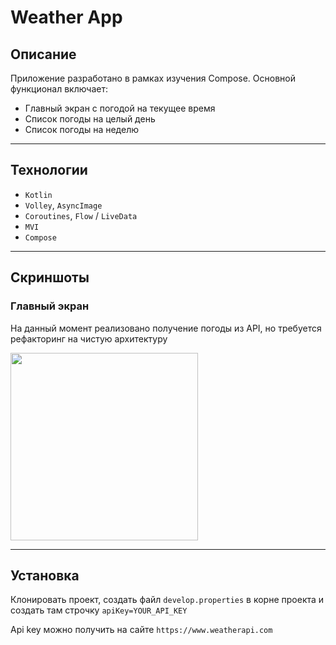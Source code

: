 # Weather App

## Описание

Приложение разработано в рамках изучения Compose. Основной функционал включает:
- Главный экран с погодой на текущее время
- Список погоды на целый день
- Список погоды на неделю

---

## Технологии

- `Kotlin`
- `Volley`, `AsyncImage`
- `Coroutines`, `Flow` / `LiveData`
- `MVI`
- `Compose`

---

## Скриншоты

### Главный экран

На данный момент реализовано получение погоды из API, но требуется рефакторинг на чистую архитектуру

<img src="https://iili.io/FF1FZCl.png" width="300">

---

## Установка

Клонировать проект, создать файл `develop.properties` в корне проекта и создать там строчку `apiKey=YOUR_API_KEY`

Api key можно получить на сайте `https://www.weatherapi.com`

